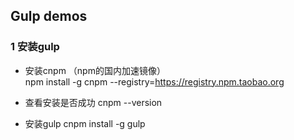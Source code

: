 ##  Gulp demos

### 1 安装gulp

- 安装cnpm （npm的国内加速镜像）    
npm install -g cnpm --registry=https://registry.npm.taobao.org

- 查看安装是否成功
cnpm --version


- 安装gulp
cnpm install -g gulp





